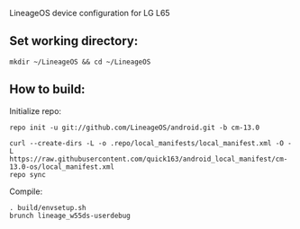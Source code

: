 LineageOS device configuration for LG L65

Set working directory:
-------------

    mkdir ~/LineageOS && cd ~/LineageOS

How to build:
-------------

Initialize repo:

    repo init -u git://github.com/LineageOS/android.git -b cm-13.0

    curl --create-dirs -L -o .repo/local_manifests/local_manifest.xml -O -L https://raw.githubusercontent.com/quick163/android_local_manifest/cm-13.0-os/local_manifest.xml
    repo sync

Compile:

    . build/envsetup.sh
    brunch lineage_w55ds-userdebug

